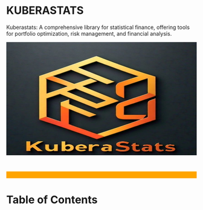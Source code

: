 # KUBERASTATS
Kuberastats: A comprehensive library for statistical finance, offering tools for portfolio optimization, risk management, and financial analysis.
<p align="center">
<img src="https://github.com/Amitkupadhyay0/KUBERASTAT/blob/main/Other_files/Logo_kubera_stats.jpeg" width="700" height="300">
</p>
<div style="height: 18px; background-color: orange; margin-top: 40px; margin-bottom: 40px;"></div>

# Table of Contents
